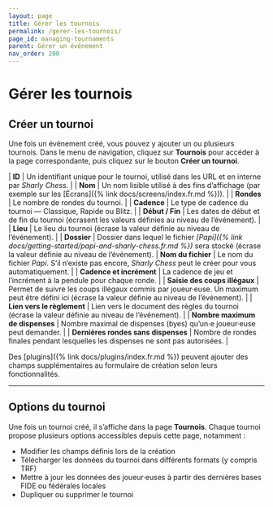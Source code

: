 ```yaml
---
layout: page
title: Gérer les tournois
permalink: /gerer-les-tournois/
page_id: managing-tournaments
parent: Gérer un événement
nav_order: 200
---
```


# Gérer les tournois

## Créer un tournoi

Une fois un événement créé, vous pouvez y ajouter un ou plusieurs tournois.
Dans le menu de navigation, cliquez sur **Tournois** pour accéder à la page correspondante, puis cliquez sur le bouton **Créer un tournoi**.

| **ID** | Un identifiant unique pour le tournoi, utilisé dans les URL et en interne par _Sharly Chess_. |
| **Nom** | Un nom lisible utilisé à des fins d’affichage (par exemple sur les [Écrans]({% link docs/screens/index.fr.md %})). |
| **Rondes** | Le nombre de rondes du tournoi. |
| **Cadence** | Le type de cadence du tournoi — Classique, Rapide ou Blitz. |
| **Début / Fin** | Les dates de début et de fin du tournoi (écrasent les valeurs définies au niveau de l’événement). |
| **Lieu** | Le lieu du tournoi (écrase la valeur définie au niveau de l’événement). |
| **Dossier** | Dossier dans lequel le fichier _[Papi]({% link docs/getting-started/papi-and-sharly-chess.fr.md %})_ sera stocké (écrase la valeur définie au niveau de l’événement).
| **Nom du fichier** | Le nom du fichier _Papi_. S’il n’existe pas encore, _Sharly Chess_ peut le créer pour vous automatiquement. |
| **Cadence et incrément** | La cadence de jeu et l’incrément à la pendule pour chaque ronde. |
| **Saisie des coups illégaux** | Permet de suivre les coups illégaux commis par joueur·euse. Un maximum peut être défini ici (écrase la valeur définie au niveau de l’événement). |
| **Lien vers le règlement** | Lien vers le document des règles du tournoi (écrase la valeur définie au niveau de l’événement). |
| **Nombre maximum de dispenses** | Nombre maximal de dispenses (byes) qu’un·e joueur·euse peut demander. |
| **Dernières rondes sans dispenses** | Nombre de rondes finales pendant lesquelles les dispenses ne sont pas autorisées. |

Des [plugins]({% link docs/plugins/index.fr.md %}) peuvent ajouter des champs supplémentaires au formulaire de création selon leurs fonctionnalités.

---

## Options du tournoi

Une fois un tournoi créé, il s’affiche dans la page **Tournois**. Chaque tournoi propose plusieurs options accessibles depuis cette page, notamment :

- Modifier les champs définis lors de la création
- Télécharger les données du tournoi dans différents formats (y compris TRF)
- Mettre à jour les données des joueur·euses à partir des dernières bases FIDE ou fédérales locales
- Dupliquer ou supprimer le tournoi
